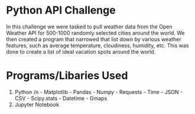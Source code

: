 # Python API Challenge

In this challenge we were tasked to pull weather data from the Open Weather API for 500-1000 randomly selected cities around the world. We then created a program that narrowed that list down by various weather features, such as average temperature, cloudiness, humidity, etc. This was done to create a list of ideal vacation spots around the world.

# Programs/Libaries Used
  1. Python /n
    - Matplotlib
    - Pandas
    - Numpy
    - Requests
    - Time
    - JSON
    - CSV
    - Scipy.stats
    - Datetime
    - Gmaps
  2. Jupyter Notebook
